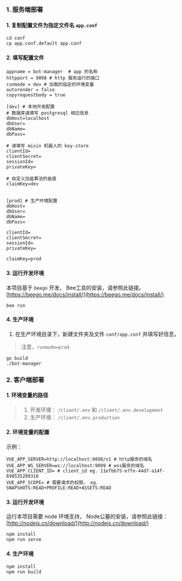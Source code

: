 
### 1. 服务端部署

#### 1. 复制配置文件为指定文件名 `app.conf`
```shell script
cd conf
cp app.conf.default app.conf
```

#### 2. 填写配置文件
```shell script
appname = bot-manager  # app 的名称
httpport = 9098 # http 服务运行的端口
runmode = dev # 加载的指定的环境变量
autorender = false
copyrequestbody = true

[dev] # 本地开发配置
# 数据库请填写 postgresql 相应信息
dbHost=localhost  
dbUser= 
dbName=
dbPass=

# 请填写 mixin 机器人的 key-store
clientId=
clientSecret=
sessionId=
privateKey=

# 自定义加盐算法的盐值
claimKey=dev


[prod] # 生产环境配置
dbHost=
dbUser=
dbName=
dbPass=

clientId=
clientSecret=
sessionId=
privateKey=

claimKey=prod
```

#### 3. 运行开发环境

本项目基于 `beego` 开发，
Bee工具的安装，请参照此链接。
[https://beego.me/docs/install/](https://beego.me/docs/install/) 

```shell script
bee run
```

#### 4. 生产环境

1. 在生产环境目录下，新建文件夹及文件 `conf/app.conf` 并填写好信息，
> 注意，`runmode=prod`
```shell script
go build 
./bot-manager
```

### 2. 客户端部署

#### 1. 环境变量的路径
> 1. 开发环境： `/client/.env` 和 `/client/.env.development`
> 2. 生产环境： `/client/.env.production`

#### 2. 环境变量的配置

示例：
```shell script
VUE_APP_SERVER=http://localhost:9098/v1 # http服务的域名
VUE_APP_WS_SERVER=ws://localhost:9099 # wss服务的域名
VUE_APP_CLIENT_ID= # client_id eg. 11efbb75-e7fe-44d7-a14f-698535289310
VUE_APP_SCOPE= # 需要请求的权限， eg. SNAPSHOTS:READ+PROFILE:READ+ASSETS:READ
```

#### 3. 运行开发环境

运行本项目需要 node 环境支持， 
Node公墓的安装，请参照此链接：
[http://nodejs.cn/download/](http://nodejs.cn/download/)

```shell script
npm install
npm run serve
```

#### 4. 生产环境
```shell script
npm install
npm run build
```
